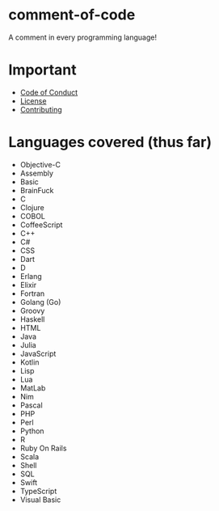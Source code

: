 # comment-of-code

A comment in every programming language!
  
# Important 

  - [Code of Conduct]
  - [License]
  - [Contributing]
  
 # Languages covered (thus far)
 
   - Objective-C
   - Assembly
   - Basic
   - BrainFuck
   - C
   - Clojure
   - COBOL
   - CoffeeScript
   - C++
   - C#
   - CSS
   - Dart 
   - D
   - Erlang
   - Elixir
   - Fortran
   - Golang (Go)
   - Groovy
   - Haskell
   - HTML
   - Java
   - Julia
   - JavaScript
   - Kotlin 
   - Lisp
   - Lua
   - MatLab
   - Nim
   - Pascal
   - PHP
   - Perl
   - Python
   - R
   - Ruby On Rails
   - Scala
   - Shell
   - SQL
   - Swift
   - TypeScript 
   - Visual Basic
   
[Code of Conduct]: https://github.com/harshhhdev/comment-of-code/blob/master/CODE_OF_CONDUCT.md
[License]: https://github.com/harshhhdev/comment-of-code/blob/master/LICENSE
[Contributing]: https://github.com/harshhhdev/comment-of-code/blob/master/CONTRIBUTING.md
